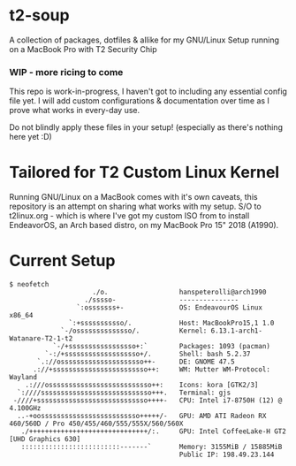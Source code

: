 # t2-soup
A collection of packages, dotfiles & allike for my GNU/Linux Setup running on a MacBook Pro with T2 Security Chip

### WIP - more ricing to come
This repo is work-in-progress, I haven't got to including any essential config file yet. I will add custom configurations & documentation over time as I prove what works in every-day use.

Do not blindly apply these files in your setup! (especially as there's nothing here yet :D)

# Tailored for T2 Custom Linux Kernel
Running GNU/Linux on a MacBook comes with it's own caveats, this repository is an attempt on sharing what works with my setup. 
S/O to t2linux.org - which is where I've got my custom ISO from to install EndeavorOS, an Arch based distro, on my MacBook Pro 15" 2018 (A1990).

# Current Setup
```
$ neofetch
                     ./o.                  hanspeterolli@arch1990 
                   ./sssso-                --------------- 
                 `:osssssss+-              OS: EndeavourOS Linux x86_64 
               `:+sssssssssso/.            Host: MacBookPro15,1 1.0 
             `-/ossssssssssssso/.          Kernel: 6.13.1-arch1-Watanare-T2-1-t2 
           `-/+sssssssssssssssso+:`        Packages: 1093 (pacman)
         `-:/+sssssssssssssssssso+/.       Shell: bash 5.2.37 
       `.://osssssssssssssssssssso++-      DE: GNOME 47.5 
      .://+ssssssssssssssssssssssso++:     WM: Mutter WM-Protocol: Wayland
    .:///ossssssssssssssssssssssssso++:    Icons: kora [GTK2/3] 
  `:////ssssssssssssssssssssssssssso+++.   Terminal: gjs 
 -////+ssssssssssssssssssssssssssso++++-   CPU: Intel i7-8750H (12) @ 4.100GHz 
  ..-+oosssssssssssssssssssssssso+++++/-   GPU: AMD ATI Radeon RX 460/560D / Pro 450/455/460/555/555X/560/560X 
   ./++++++++++++++++++++++++++++++/:.     GPU: Intel CoffeeLake-H GT2 [UHD Graphics 630] 
   :::::::::::::::::::::::::-------`       Memory: 3155MiB / 15885MiB
                                           Public IP: 198.49.23.144

```
                                           
                                           
                                           
                                           

                                                                   
                                                                   
